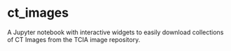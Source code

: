 # ct_images
A Jupyter notebook with interactive widgets to easily download collections of CT Images from the TCIA image repository.
